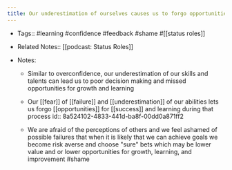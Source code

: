 ```yaml
---
title: Our underestimation of ourselves causes us to forgo opportunities
---
```


- Tags:: #learning #confidence #feedback #shame #[[status roles]]

- Related Notes:: [[podcast: Status Roles]]

- Notes:
	 - Similar to overconfidence, our underestimation of our skills and talents can lead us to poor decision making and missed opportunities for growth and learning

	 - Our [[fear]] of [[failure]] and [[underestimation]] of our abilities lets us forgo [[opportunities]] for [[success]] and learning during that process 
id:: 8a524102-4833-441d-ba8f-00dd0a871ff2

	 - We are afraid of the perceptions of others and we feel ashamed of possible failures that when it is likely that we can achieve goals we become risk averse and choose "sure" bets which may be lower value and or lower opportunities for growth, learning, and improvement #shame 
